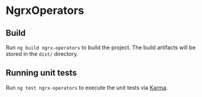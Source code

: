# NgrxOperators

## Build

Run `ng build ngrx-operators` to build the project. The build artifacts will be stored in the `dist/` directory.

## Running unit tests

Run `ng test ngrx-operators` to execute the unit tests via [Karma](https://karma-runner.github.io).
